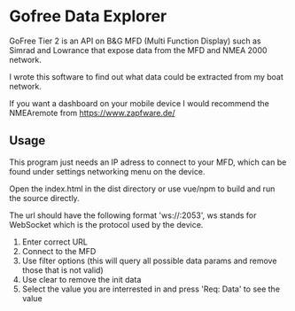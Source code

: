# Gofree Data Explorer

GoFree Tier 2 is an API on B&G MFD (Multi Function Display) such as Simrad and Lowrance that expose data from the MFD and NMEA 2000 network. 

I wrote this software to find out what data could be extracted from my boat network. 

If you want a dashboard on your mobile device I would recommend the NMEAremote from https://www.zapfware.de/

## Usage

This program just needs an IP adress to connect to your MFD, which can be found under settings networking menu on the device.

Open the index.html in the dist directory or use vue/npm to build and run the source directly.

The url should have the following format 'ws://<ip address>:2053', ws stands for WebSocket which is the protocol used by the device. 

1. Enter correct URL
2. Connect to the MFD
3. Use filter options (this will query all possible data params and remove those that is not valid)
4. Use clear to remove the init data
5. Select the value you are interrested in and press 'Req: Data' to see the value
